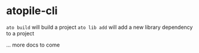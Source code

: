 # atopile-cli

`ato build` will build a project
`ato lib add` will add a new library dependency to a project

... more docs to come